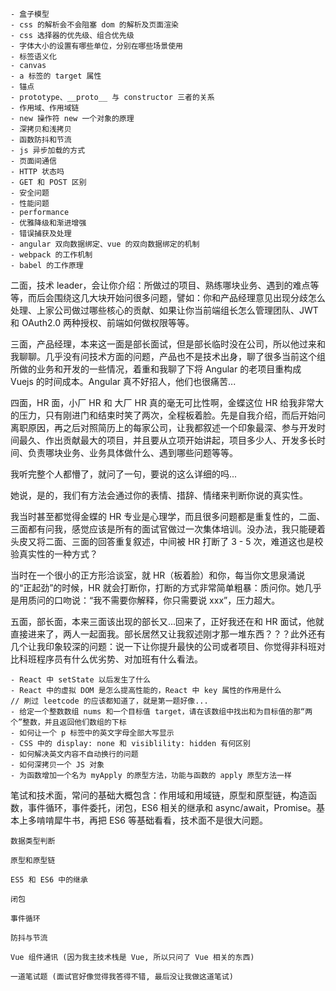 ```shell
- 盒子模型
- css 的解析会不会阻塞 dom 的解析及页面渲染
- css 选择器的优先级、组合优先级
- 字体大小的设置有哪些单位，分别在哪些场景使用
- 标签语义化
- canvas
- a 标签的 target 属性
- 锚点
- prototype、__proto__ 与 constructor 三者的关系
- 作用域、作用域链
- new 操作符 new 一个对象的原理
- 深拷贝和浅拷贝
- 函数防抖和节流
- js 异步加载的方式
- 页面间通信
- HTTP 状态吗
- GET 和 POST 区别
- 安全问题
- 性能问题
- performance
- 优雅降级和渐进增强
- 错误捕获及处理
- angular 双向数据绑定、vue 的双向数据绑定的机制
- webpack 的工作机制
- babel 的工作原理
```

二面，技术 leader，会让你介绍：所做过的项目、熟练哪块业务、遇到的难点等等，而后会围绕这几大块开始问很多问题，譬如：你和产品经理意见出现分歧怎么处理、上家公司做过哪些核心的贡献、如果让你当前端组长怎么管理团队、JWT 和 OAuth2.0 两种授权、前端如何做权限等等。

三面，产品经理，本来这一面是部长面试，但是部长临时没在公司，所以他过来和我聊聊。几乎没有问技术方面的问题，产品也不是技术出身，聊了很多当前这个组所做的业务和开发的一些情况，着重和我聊了下将 Angular 的老项目重构成 Vuejs 的时间成本。Angular 真不好招人，他们也很痛苦...

四面，HR 面，小厂 HR 和 大厂 HR 真的毫无可比性啊，金蝶这位 HR 给我非常大的压力，只有刚进门和结束时笑了两次，全程板着脸。先是自我介绍，而后开始问离职原因，再之后对照简历上的每家公司，让我都叙述一个印象最深、参与开发时间最久、作出贡献最大的项目，并且要从立项开始讲起，项目多少人、开发多长时间、负责哪块业务、业务具体做什么、遇到哪些问题等等。

我听完整个人都懵了，就问了一句，要说的这么详细的吗...

她说，是的，我们有方法会通过你的表情、措辞、情绪来判断你说的真实性。

我当时甚至都觉得金蝶的 HR 专业是心理学，而且很多问题都是重复性的，二面、三面都有问我，感觉应该是所有的面试官做过一次集体培训。没办法，我只能硬着头皮又将二面、三面的回答重复叙述，中间被 HR 打断了 3 - 5 次，难道这也是校验真实性的一种方式？

当时在一个很小的正方形洽谈室，就 HR（板着脸）和你，每当你文思泉涌说的“正起劲”的时候，HR 就会打断你，打断的方式非常简单粗暴：质问你。她几乎是用质问的口吻说：“我不需要你解释，你只需要说 xxx”，压力超大。

五面，部长面，本来三面该出现的部长又...回来了，正好我还在和 HR 面试，他就直接进来了，两人一起面我。部长居然又让我叙述刚才那一堆东西？？？此外还有几个让我印象较深的问题：说一下让你提升最快的公司或者项目、你觉得非科班对比科班程序员有什么优劣势、对加班有什么看法。







```shell
- React 中 setState 以后发生了什么
- React 中的虚拟 DOM 是怎么提高性能的，React 中 key 属性的作用是什么
// 刷过 leetcode 的应该都知道了，就是第一题好像...
- 给定一个整数数组 nums 和一个目标值 target，请在该数组中找出和为目标值的那“两个”整数，并且返回他们数组的下标
- 如何让一个 p 标签中的英文字母全部大写显示
- CSS 中的 display: none 和 visiblility: hidden 有何区别
- 如何解决英文内容不自动换行的问题
- 如何深拷贝一个 JS 对象
- 为函数增加一个名为 myApply 的原型方法，功能与函数的 apply 原型方法一样
```

笔试和技术面，常问的基础大概包含：作用域和用域链，原型和原型链，构造函数，事件循环，事件委托，闭包，ES6 相关的继承和 async/await，Promise。基本上多啃啃犀牛书，再把 ES6 等基础看看，技术面不是很大问题。



```shell
数据类型判断

原型和原型链

ES5 和 ES6 中的继承

闭包

事件循环

防抖与节流

Vue 组件通讯 (因为我主技术栈是 Vue, 所以只问了 Vue 相关的东西)

一道笔试题 (面试官好像觉得我答得不错, 最后没让我做这道笔试)
```

